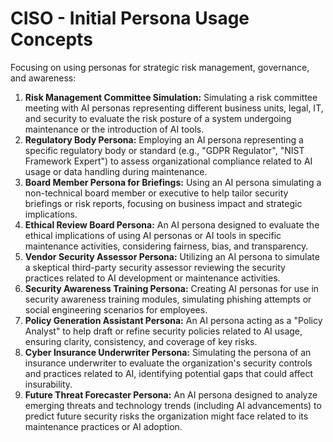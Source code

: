 # CISO - Initial Persona Usage Concepts

Focusing on using personas for strategic risk management, governance, and awareness:

1.  **Risk Management Committee Simulation:** Simulating a risk committee meeting with AI personas representing different business units, legal, IT, and security to evaluate the risk posture of a system undergoing maintenance or the introduction of AI tools.
2.  **Regulatory Body Persona:** Employing an AI persona representing a specific regulatory body or standard (e.g., "GDPR Regulator", "NIST Framework Expert") to assess organizational compliance related to AI usage or data handling during maintenance.
3.  **Board Member Persona for Briefings:** Using an AI persona simulating a non-technical board member or executive to help tailor security briefings or risk reports, focusing on business impact and strategic implications.
4.  **Ethical Review Board Persona:** An AI persona designed to evaluate the ethical implications of using AI personas or AI tools in specific maintenance activities, considering fairness, bias, and transparency.
5.  **Vendor Security Assessor Persona:** Utilizing an AI persona to simulate a skeptical third-party security assessor reviewing the security practices related to AI development or maintenance activities.
6.  **Security Awareness Training Persona:** Creating AI personas for use in security awareness training modules, simulating phishing attempts or social engineering scenarios for employees.
7.  **Policy Generation Assistant Persona:** An AI persona acting as a "Policy Analyst" to help draft or refine security policies related to AI usage, ensuring clarity, consistency, and coverage of key risks.
8.  **Cyber Insurance Underwriter Persona:** Simulating the persona of an insurance underwriter to evaluate the organization's security controls and practices related to AI, identifying potential gaps that could affect insurability.
9.  **Future Threat Forecaster Persona:** An AI persona designed to analyze emerging threats and technology trends (including AI advancements) to predict future security risks the organization might face related to its maintenance practices or AI adoption. 